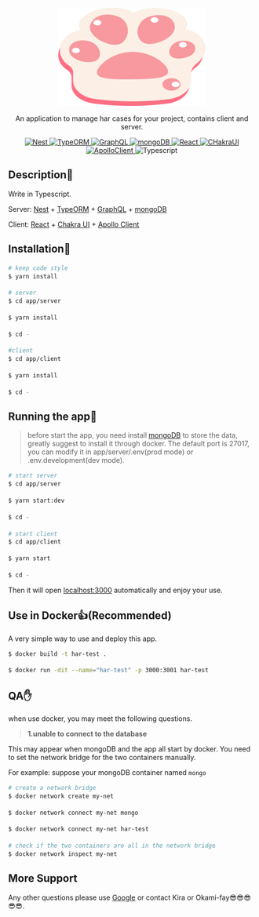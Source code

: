 <p align="center">
  <img src="./assets/cat.svg" width="300" height="200" alt="Nest Logo" />
</p>

<p align="center">An application to manage har cases for your project, contains client and server.</p>

<p align="center">
  <a href="https://github.com/nestjs/nest" target="_blank">
    <img src="https://img.shields.io/badge/dependencies-Nest-red" alt="Nest" />
  </a>
  <a href="https://github.com/typeorm/typeorm" target="_blank">
    <img src="https://img.shields.io/badge/dependencies-TypeORM-orange" alt="TypeORM" />
  </a>
  <a href="https://graphql.org/" target="_blank">
    <img src="https://img.shields.io/badge/dependencies-GraphQL-pink" alt="GraphQL" />
  </a>
  <a href="https://www.mongodb.com/" target="_blank">
    <img src="https://img.shields.io/badge/dependencies-mongoDB-green" alt="mongoDB" />
  </a>
  <a href="https://reactjs.org/" target="_blank">
    <img src="https://img.shields.io/badge/dependencies-React-blue" alt="React" />
  </a>
  <a href="https://chakra-ui.com/" target="_blank">
    <img src="https://img.shields.io/badge/dependencies-CHakraUI-green" alt="CHakraUI" />
  </a>
  <a href="https://www.apollographql.com/docs/react/get-started/" target="_blank">
    <img src="https://img.shields.io/badge/dependencies-ApolloClient-blue" alt="ApolloClient" />
  </a>
  <img src="https://img.shields.io/badge/dependencies-Typescript-blue" alt="Typescript" />
</p>

## Description💬

Write in Typescript.

Server: [Nest](https://github.com/nestjs/nest) + [TypeORM](https://github.com/typeorm/typeorm) + [GraphQL](https://graphql.org/) + [mongoDB](https://www.mongodb.com/)

Client: [React](https://reactjs.org/) + [Chakra UI](https://chakra-ui.com/) + [Apollo Client](https://www.apollographql.com/docs/react/get-started/)

## Installation🍉

```bash
# keep code style
$ yarn install

# server
$ cd app/server

$ yarn install

$ cd -

#client
$ cd app/client

$ yarn install

$ cd -
```

## Running the app🚂

> before start the app, you need install [mongoDB](https://www.mongodb.com/) to store the data, greatly suggest to install it through docker. The default port is 27017, you can modify it in app/server/.env(prod mode) or .env.development(dev mode).

```bash
# start server
$ cd app/server

$ yarn start:dev

$ cd -

# start client
$ cd app/client

$ yarn start

$ cd -
```

Then it will open [localhost:3000](localhost:3000) automatically and enjoy your use.

## Use in Docker👍(Recommended)

A very simple way to use and deploy this app.

```bash
$ docker build -t har-test .

$ docker run -dit --name="har-test" -p 3000:3001 har-test
```

## QA✋

when use docker, you may meet the following questions.

> **1.unable to connect to the database**

This may appear when mongoDB and the app all start by docker. You need to set the network bridge for the two containers manually.

For example: suppose your mongoDB container named `mongo`

```bash
# create a network bridge
$ docker network create my-net

$ docker network connect my-net mongo

$ docker network connect my-net har-test

# check if the two containers are all in the network bridge
$ docker network inspect my-net
```

## More Support

Any other questions please use [Google](https://www.google.com) or contact Kira or Okami-fay😎😎😎😎😎.
